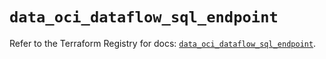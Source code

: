 # `data_oci_dataflow_sql_endpoint`

Refer to the Terraform Registry for docs: [`data_oci_dataflow_sql_endpoint`](https://registry.terraform.io/providers/hashicorp/oci/7.19.0/docs/data-sources/dataflow_sql_endpoint).
